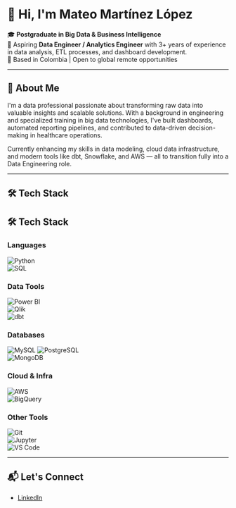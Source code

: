 # 👋 Hi, I'm Mateo Martínez López

🎓 **Postgraduate in Big Data & Business Intelligence**  
💼 Aspiring **Data Engineer / Analytics Engineer** with 3+ years of experience in data analysis, ETL processes, and dashboard development.  
📍 Based in Colombia | Open to global remote opportunities  

---

## 🚀 About Me

I'm a data professional passionate about transforming raw data into valuable insights and scalable solutions. With a background in engineering and specialized training in big data technologies, I've built dashboards, automated reporting pipelines, and contributed to data-driven decision-making in healthcare operations.

Currently enhancing my skills in data modeling, cloud data infrastructure, and modern tools like dbt, Snowflake, and AWS — all to transition fully into a Data Engineering role.

---

## 🛠️ Tech Stack

## 🛠️ Tech Stack

### Languages  
![Python](https://img.shields.io/badge/Python-3776AB?style=for-the-badge&logo=python&logoColor=white)  
![SQL](https://img.shields.io/badge/SQL-4479A1?style=for-the-badge&logo=postgresql&logoColor=white)

### Data Tools  
![Power BI](https://img.shields.io/badge/Power%20BI-F2C811?style=for-the-badge&logo=powerbi&logoColor=black)  
![Qlik](https://img.shields.io/badge/Qlik-009845?style=for-the-badge&logo=qlik&logoColor=white)  
![dbt](https://img.shields.io/badge/dbt-FF694B?style=for-the-badge&logo=dbt&logoColor=white)  

### Databases 
![MySQL](https://www.mysql.com/common/logos/logo-mysql-170x115.png)
![PostgreSQL](https://img.shields.io/badge/PostgreSQL-336791?style=for-the-badge&logo=postgresql&logoColor=white)  
![MongoDB](https://img.shields.io/badge/MongoDB-47A248?style=for-the-badge&logo=mongodb&logoColor=white)

### Cloud & Infra  
![AWS](https://img.shields.io/badge/AWS-232F3E?style=for-the-badge&logo=amazonaws&logoColor=white)  
![BigQuery](https://img.shields.io/badge/BigQuery-4285F4?style=for-the-badge&logo=googlecloud&logoColor=white)  

### Other Tools  
![Git](https://img.shields.io/badge/Git-F05032?style=for-the-badge&logo=git&logoColor=white)  
![Jupyter](https://img.shields.io/badge/Jupyter-F37626?style=for-the-badge&logo=jupyter&logoColor=white)  
![VS Code](https://img.shields.io/badge/VS%20Code-007ACC?style=for-the-badge&logo=visual-studio-code&logoColor=white)


---

## 📬 Let's Connect

- [LinkedIn](https://www.linkedin.com/in/mateo-mart%C3%ADnez-l%C3%B3pez-bdbi/)
